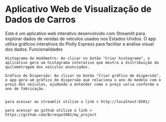 # Aplicativo Web de Visualização de Dados de Carros

Este é um aplicativo web interativo desenvolvido com Streamlit para explorar dados de vendas de veículos usados nos Estados Unidos. O app utiliza gráficos interativos do Plotly Express para facilitar a análise visual dos dados.
Funcionalidades

    Histograma do Hodômetro: Ao clicar no botão "Criar histograma", o aplicativo gera um histograma interativo que mostra a distribuição da quilometragem dos veículos anunciados.

    Gráfico de Dispersão: Ao clicar no botão "Criar gráfico de dispersão", o app gera um gráfico de dispersão que relaciona o ano do modelo com o preço dos veículos, ajudando a entender como o preço varia conforme o ano de fabricação.

    
    para acessar ao streamlit utilize o link > http://localhost:8501/

    para acessar ao github utilize o link > https://github.com/Bcrespo1982/my_project

